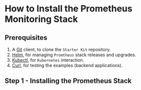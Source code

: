 # How to Install the Prometheus Monitoring Stack
## Prerequisites
1. A [Git](https://git-scm.com/downloads) client, to clone the `Starter Kit` repository.
2. [Helm](https://www.helms.sh), for managing `Promtheus` stack releases and upgrades.
3. [Kubectl](https://kubernetes.io/docs/tasks/tools), for `Kubernetes` interaction.
4. [Curl](https://curl.se/download.html), for testing the examples (backend applications).

## Step 1 - Installing the Prometheus Stack